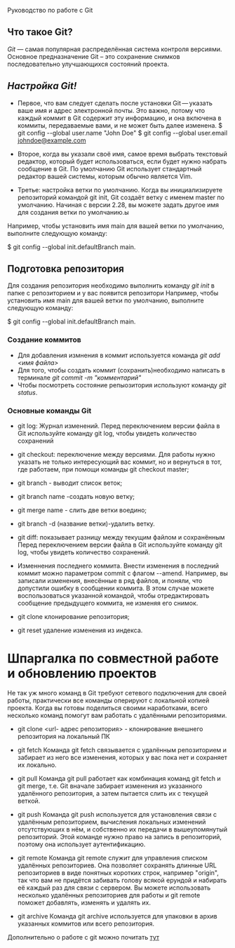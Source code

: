  Руководство по работе с Git 

## Что такое **Git**?
*Git* — самая популярная распределённая система контроля версиями.
Основное предназначение Git – это сохранение снимков последовательно улучшающихся состояний проекта.

## *Настройка Git!*

- Первое, что вам следует сделать после установки Git — указать ваше имя и адрес электронной почты. Это важно, потому что каждый коммит в Git содержит эту информацию, и она включена в коммиты, передаваемые вами, и не может быть далее изменена. 
$ git config --global user.name "John Doe"
$ git config --global user.email johndoe@example.com

- Второе, когда вы указали своё имя, самое время выбрать текстовый редактор, который будет использоваться, если будет нужно набрать сообщение в Git. По умолчанию Git использует стандартный редактор вашей системы, которым обычно является Vim. 

- Третье: настройка ветки по умолчанию.
Когда вы инициализируете репозиторий командой git init, Git создаёт ветку с именем master по умолчанию. Начиная с версии 2.28, вы можете задать другое имя для создания ветки по умолчанию.ы

Например, чтобы установить имя main для вашей ветки по умолчанию, выполните следующую команду:

$ git config --global init.defaultBranch main.
## Подготовка репозитория
Для создания репозитория необходимо выполнить команду *git init* в папке с репозиторием и у вас появится репозитори
Например, чтобы установить имя main для вашей ветки по умолчанию, выполните следующую команду:

$ git config --global init.defaultBranch main.

### Coздание коммитов
- Для добавления измнения в коммит используется команда *git add <имя файла>*
- Для того, чтобы создать коммит (сохранить)необходимо написать в терминале *git commit -m "комментарий"*
- Чтобы посмотреть состояние репыозитория используют команду *git status*.

###  Основные команды Git
 - git log: Журнал изменений.
Перед переключением версии файла в Git
используйте команду git log, чтобы увидеть
количество сохранений 
- git checkout: переключение между версиями.
Для работы нужно указать не только
интересующий вас коммит, но и вернуться 
в тот, где работаем, при помощи команды 
git checkout master;
- git branch - выводит список веток;
- git branch name -создать новую ветку;
- git merge name - слить две ветки воедино;
- git branch -d (название ветки)-удалить ветку.


 -  git diff: показывает разницу между текущим файлом
и сохранённым
Перед переключением версии файла в Git
используйте команду git log, чтобы увидеть
количество сохранений.
- Изменнения последнего коммита.
Внести изменения в последний коммит можно параметром commit с флагом --amend. Например, вы записали изменения, внесённые в ряд файлов, и поняли, что допустили ошибку в сообщении коммита. В этом случае можете воспользоваться указанной командой, чтобы отредактировать сообщение предыдущего коммита, не изменяя его снимок.
- git clone клонирование репозитория;
- git reset удаление изменения из индекса.

# **Шпаргалка по совместной работе и обновлению проектов**
Не так уж много команд в Git требуют сетевого подключения для своей работы, практически все команды оперируют с локальной копией проекта. Когда вы готовы поделиться своими наработками, всего несколько команд помогут вам работать с удалёнными репозиториями.
- git clone <url-  адрес репозитория> - клонирование внешнего репозитория на локальный ПК
- git fetch
Команда git fetch связывается с удалённым репозиторием и забирает из него все изменения, которых у вас пока нет и сохраняет их локально.

- git pull
Команда git pull работает как комбинация команд git fetch и git merge, т.е. Git вначале забирает изменения из указанного удалённого репозитория, а затем пытается слить их с текущей веткой.

- git push
Команда git push используется для установления связи с удалённым репозиторием, вычисления локальных изменений отсутствующих в нём, и собственно их передачи в вышеупомянутый репозиторий. Этой команде нужно право на запись в репозиторий, поэтому она использует аутентификацию.

- git remote
Команда git remote служит для управления списком удалённых репозиториев. Она позволяет сохранять длинные URL репозиториев в виде понятных коротких строк, например "origin", так что вам не придётся забивать голову всякой ерундой и набирать её каждый раз для связи с сервером. Вы можете использовать несколько удалённых репозиториев для работы и git remote поможет добавлять, изменять и удалять их.

- git archive
Команда git archive используется для упаковки в архив указанных коммитов или всего репозитория.

Дополнительно о работе с git можно почитать  [тут](https://habr.com/ru/articles/541258/)

